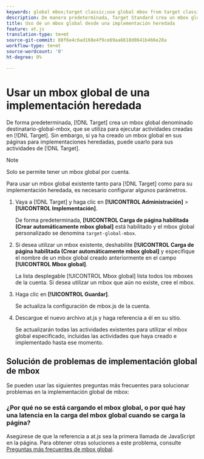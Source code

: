 ```yaml
---
keywords: global mbox;target classic;use global mbox from target classic
description: De manera predeterminada, Target Standard crea un mbox global, denominado target-global-mbox, que se utiliza para ejecutar actividades creadas en Target Standard. Sin embargo, si ya ha creado un mbox global en sus páginas para implementaciones heredadas, puede usarlo para sus actividades de Target Standard.
title: Uso de un mbox global desde una implementación heredada
feature: at.js
translation-type: tm+mt
source-git-commit: 88f6e4c6ad168e4f9ce69aa6618d8641b466e28a
workflow-type: tm+mt
source-wordcount: '0'
ht-degree: 0%

---
```



# Usar un mbox global de una implementación heredada

De forma predeterminada, [!DNL Target] crea un mbox global denominado destinatario-global-mbox, que se utiliza para ejecutar actividades creadas en [!DNL Target]. Sin embargo, si ya ha creado un mbox global en sus páginas para implementaciones heredadas, puede usarlo para sus actividades de [!DNL Target].

>[!NOTE]
>
>Solo se permite tener un mbox global por cuenta.

Para usar un mbox global existente tanto para [!DNL Target] como para su implementación heredada, es necesario configurar algunos parámetros.

1. Vaya a [!DNL Target] y haga clic en **[!UICONTROL Administración]** > **[!UICONTROL Implementación]**.

   De forma predeterminada, **[!UICONTROL Carga de página habilitada (Crear automáticamente mbox global]** está habilitado y el mbox global personalizado se denomina `target-global-mbox`.

1. Si desea utilizar un mbox existente, deshabilite **[!UICONTROL Carga de página habilitada (Crear automáticamente mbox global]** y especifique el nombre de un mbox global creado anteriormente en el campo **[!UICONTROL Mbox global]**.

   La lista desplegable [!UICONTROL Mbox global] lista todos los mboxes de la cuenta. Si desea utilizar un mbox que aún no existe, cree el mbox.

1. Haga clic en **[!UICONTROL Guardar]**.

   Se actualiza la configuración de mbox.js de la cuenta.

1. Descargue el nuevo archivo at.js y haga referencia a él en su sitio.

   Se actualizarán todas las actividades existentes para utilizar el mbox global especificado, incluidas las actividades que haya creado e implementado hasta ese momento.

## Solución de problemas de implementación global de mbox

Se pueden usar las siguientes preguntas más frecuentes para solucionar problemas en la implementación global de mbox:

### ¿Por qué no se está cargando el mbox global, o por qué hay una latencia en la carga del mbox global cuando se carga la página?

Asegúrese de que la referencia a at.js sea la primera llamada de JavaScript en la página. Para obtener otras soluciones a este problema, consulte [Preguntas más frecuentes de mbox global](/help/c-implementing-target/c-implementing-target-for-client-side-web/c-target-atjs-faq/global-mbox-frequently-asked-questions.md).
